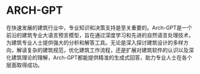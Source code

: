 # ARCH-GPT
在快速发展的建筑行业中，专业知识和决策支持是至关重要的。Arch-GPT是一个前沿的建筑专业大语言预言模型，旨在通过深度学习和先进的自然语言处理技术，为建筑专业人士提供强大的分析和解答工具。无论是深入探讨建筑设计的多样方向，解读复杂的建筑规范，优化建筑工作流程，还是扩展对建筑软件的认识以及深化建筑理论的理解，Arch-GPT都能提供精准的生成式回答，助力专业人士在各个层面取得成功。
